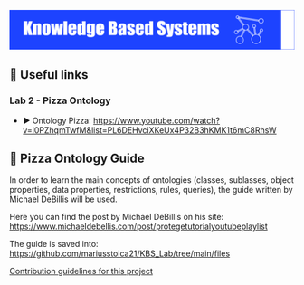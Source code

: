 <p align="left">
  <img 
    src="https://github.com/mariusstoica21/KBS_Lab/blob/main/images/cover.png"  
  >
</p>

## 🔗 Useful links

### Lab 2 - Pizza Ontology

- ▶️ Ontology Pizza: https://www.youtube.com/watch?v=l0PZhqmTwfM&list=PL6DEHvciXKeUx4P32B3hKMK1t6mC8RhsW

## 🔗 Pizza Ontology Guide

In order to learn the main concepts of ontologies (classes, sublasses, object properties, data properties, restrictions, rules, queries), the guide written by Michael DeBillis will be used.

Here you can find the post by Michael DeBillis on his site: https://www.michaeldebellis.com/post/protegetutorialyoutubeplaylist

The guide is saved into: https://github.com/mariusstoica21/KBS_Lab/tree/main/files

[Contribution guidelines for this project](https://github.com/mariusstoica21/KBS_Lab/tree/main/files)


